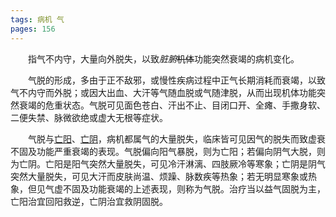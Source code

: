 ```yaml
---
tags: 病机 气
pages: 156
---
```

&emsp;&emsp;指气不内守，大量向外脱失，以致<dfn>脏腑</dfn>~~机体~~功能突然衰竭的病机变化。

&emsp;&emsp;气脱的形成，多由于正不敌邪，或慢性疾病过程中正气长期消耗而衰竭，以致气不内守而外脱；或因大出血、大汗等气随血脱或气随津脱，从而出现机体功能突然衰竭的危重状态。气脱可见面色苍白、汗出不止、目闭口开、全瘫、手撒身软、二便失禁、脉微欲绝或虚大无根等症状。

&emsp;&emsp;气脱与<ins>亡阳</ins>、<ins>亡阴</ins>，病机都属气的大量脱失，临床皆可见因气的脱失而致虚衰不固及功能严重衰竭的表现。气脱偏向阳气暴脱，则为亡阳；若偏向阴气大脱，则为亡阴。亡阳是阳气突然大量脱失，可见冷汗淋漓、四肢厥冷等寒象；亡阴是阴气突然大量脱失，可见大汗而皮肤尚温、烦躁、脉数疾等热象；若无明显寒象或热象，但见气虚不固及功能衰竭的上述表现，则称为气脱。治疗当以益气固脱为主，亡阳治宜回阳救逆，亡阴治宜救阴固脱。